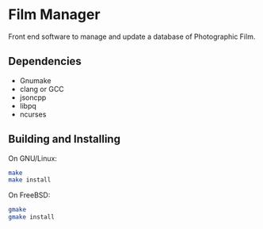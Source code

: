 # Film Manager

Front end software to manage and update a database of Photographic
Film.

## Dependencies

* Gnumake
* clang or GCC
* jsoncpp
* libpq
* ncurses

## Building and Installing

On GNU/Linux:

~~~ bash
make
make install
~~~

On FreeBSD:

~~~ bash
gmake
gmake install
~~~
